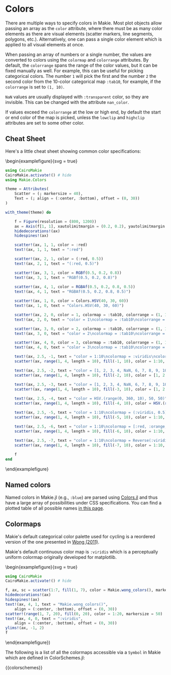 # Colors

There are multiple ways to specify colors in Makie.
Most plot objects allow passing an array as the `color` attribute, where there must be as many color elements as there are visual elements (scatter markers, line segments, polygons, etc.).
Alternatively, one can pass a single color element which is applied to all visual elements at once.

When passing an array of numbers or a single number, the values are converted to colors using the `colormap` and `colorrange` attributes.
By default, the `colorrange` spans the range of the color values, but it can be fixed manually as well.
For example, this can be useful for picking categorical colors.
The number `1` will pick the first and the number `2` the second color from the 10-color categorical map `:tab10`, for example, if the `colorrange` is set to `(1, 10)`.

`NaN` values are usually displayed with `:transparent` color, so they are invisible.
This can be changed with the attribute `nan_color`.

If values exceed the `colorrange` at the low or high end, by default the start or end color of the map is picked, unless the `lowclip` and `highclip` attributes are set to some other color.

## Cheat Sheet

Here's a little cheat sheet showing common color specifications:

\begin{examplefigure}{svg = true}
```julia
using CairoMakie
CairoMakie.activate!() # hide
using Makie.Colors

theme = Attributes(
    Scatter = (; markersize = 40),
    Text = (; align = (:center, :bottom), offset = (0, 30))
)

with_theme(theme) do

    f = Figure(resolution = (800, 1200))
    ax = Axis(f[1, 1], xautolimitmargin = (0.2, 0.2), yautolimitmargin = (0.1, 0.1))
    hidedecorations!(ax)
    hidespines!(ax)

    scatter!(ax, 1, 1, color = :red)
    text!(ax, 1, 1, text = ":red")

    scatter!(ax, 2, 1, color = (:red, 0.5))
    text!(ax, 2, 1, text = "(:red, 0.5)")

    scatter!(ax, 3, 1, color = RGBf(0.5, 0.2, 0.8))
    text!(ax, 3, 1, text = "RGBf(0.5, 0.2, 0.8)")
    
    scatter!(ax, 4, 1, color = RGBAf(0.5, 0.2, 0.8, 0.5))
    text!(ax, 4, 1, text = "RGBAf(0.5, 0.2, 0.8, 0.5)")

    scatter!(ax, 1, 0, color = Colors.HSV(40, 30, 60))
    text!(ax, 1, 0, text = "Colors.HSV(40, 30, 60)")

    scatter!(ax, 2, 0, color = 1, colormap = :tab10, colorrange = (1, 10))
    text!(ax, 2, 0, text = "color = 1\ncolormap = :tab10\ncolorrange = (1, 10)")

    scatter!(ax, 3, 0, color = 2, colormap = :tab10, colorrange = (1, 10))
    text!(ax, 3, 0, text = "color = 2\ncolormap = :tab10\ncolorrange = (1, 10)")

    scatter!(ax, 4, 0, color = 3, colormap = :tab10, colorrange = (1, 10))
    text!(ax, 4, 0, text = "color = 3\ncolormap = :tab10\ncolorrange = (1, 10)")

    text!(ax, 2.5, -1, text = "color = 1:10\ncolormap = :viridis\ncolorrange = automatic")
    scatter!(ax, range(1, 4, length = 10), fill(-1, 10), color = 1:10, colormap = :viridis)

    text!(ax, 2.5, -2, text = "color = [1, 2, 3, 4, NaN, 6, 7, 8, 9, 10]\ncolormap = :viridis\ncolorrange = (2, 9)")
    scatter!(ax, range(1, 4, length = 10), fill(-2, 10), color = [1, 2, 3, 4, NaN, 6, 7, 8, 9, 10], colormap = :viridis, colorrange = (2, 9))

    text!(ax, 2.5, -3, text = "color = [1, 2, 3, 4, NaN, 6, 7, 8, 9, 10]\ncolormap = :viridis\ncolorrange = (2, 9)\nnan_color = :red, highclip = :magenta, lowclip = :cyan")
    scatter!(ax, range(1, 4, length = 10), fill(-3, 10), color = [1, 2, 3, 4, NaN, 6, 7, 8, 9, 10], colormap = :viridis, colorrange = (2, 9), nan_color = :red, highclip = :magenta, lowclip = :cyan)
    
    text!(ax, 2.5, -4, text = "color = HSV.(range(0, 360, 10), 50, 50)")
    scatter!(ax, range(1, 4, length = 10), fill(-4, 10), color = HSV.(range(0, 360, 10), 50, 50))

    text!(ax, 2.5, -5, text = "color = 1:10\ncolormap = (:viridis, 0.5)\ncolorrange = automatic")
    scatter!(ax, range(1, 4, length = 10), fill(-5, 10), color = 1:10, colormap = (:viridis, 0.5))

    text!(ax, 2.5, -6, text = "color = 1:10\ncolormap = [:red, :orange, :brown]\ncolorrange = automatic")
    scatter!(ax, range(1, 4, length = 10), fill(-6, 10), color = 1:10, colormap = [:red, :orange, :brown])
    
    text!(ax, 2.5, -7, text = "color = 1:10\ncolormap = Reverse(:viridis)\ncolorrange = automatic")
    scatter!(ax, range(1, 4, length = 10), fill(-7, 10), color = 1:10, colormap = Reverse(:viridis))

    f
end
```
\end{examplefigure}

## Named colors
Named colors in Makie.jl (e.g., `:blue`) are parsed using [Colors.jl](https://juliagraphics.github.io/Colors.jl/stable/constructionandconversion/#Color-Parsing) and thus have a large array of possibilities under CSS specifications. You can find a plotted table of all possible names [in this page](https://juliagraphics.github.io/Colors.jl/stable/namedcolors/).

## Colormaps

Makie's default categorical color palette used for cycling is a reordered version of the one presented in [Wong (2011)](https://www.nature.com/articles/nmeth.1618?WT.ec_id=NMETH-201106).

Makie's default continuous color map is `:viridis` which is a perceptually uniform colormap originally developed for matplotlib.

\begin{examplefigure}{svg = true}
```julia
using CairoMakie
CairoMakie.activate!() # hide

f, ax, sc = scatter(1:7, fill(1, 7), color = Makie.wong_colors(), markersize = 50)
hidedecorations!(ax)
hidespines!(ax)
text!(ax, 4, 1, text = "Makie.wong_colors()",
    align = (:center, :bottom), offset = (0, 30))
scatter!(range(1, 7, 20), fill(0, 20), color = 1:20, markersize = 50)
text!(ax, 4, 0, text = ":viridis",
    align = (:center, :bottom), offset = (0, 30))
ylims!(ax, -1, 2)
f
```
\end{examplefigure})

The following is a list of all the colormaps accessible via a `Symbol` in Makie which are defined in ColorSchemes.jl:

{{colorschemes}}
